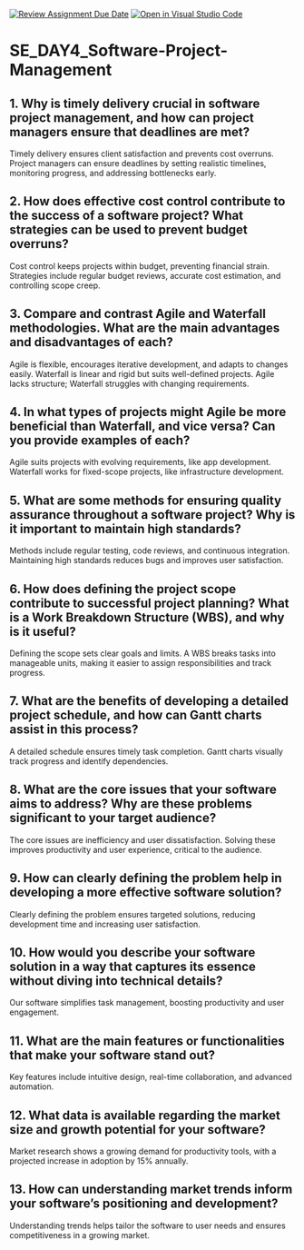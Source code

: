 [![Review Assignment Due Date](https://classroom.github.com/assets/deadline-readme-button-22041afd0340ce965d47ae6ef1cefeee28c7c493a6346c4f15d667ab976d596c.svg)](https://classroom.github.com/a/9pw6JKcu)
[![Open in Visual Studio Code](https://classroom.github.com/assets/open-in-vscode-2e0aaae1b6195c2367325f4f02e2d04e9abb55f0b24a779b69b11b9e10269abc.svg)](https://classroom.github.com/online_ide?assignment_repo_id=15655445&assignment_repo_type=AssignmentRepo)
# SE_DAY4_Software-Project-Management
## 1. Why is timely delivery crucial in software project management, and how can project managers ensure that deadlines are met? 

Timely delivery ensures client satisfaction and prevents cost overruns. Project managers can ensure deadlines by setting realistic timelines, monitoring progress, and addressing bottlenecks early.

## 2. How does effective cost control contribute to the success of a software project? What strategies can be used to prevent budget overruns?

Cost control keeps projects within budget, preventing financial strain. Strategies include regular budget reviews, accurate cost estimation, and controlling scope creep.

## 3. Compare and contrast Agile and Waterfall methodologies. What are the main advantages and disadvantages of each?

Agile is flexible, encourages iterative development, and adapts to changes easily. Waterfall is linear and rigid but suits well-defined projects. Agile lacks structure; Waterfall struggles with changing requirements.

## 4. In what types of projects might Agile be more beneficial than Waterfall, and vice versa? Can you provide examples of each?

Agile suits projects with evolving requirements, like app development. Waterfall works for fixed-scope projects, like infrastructure development.

## 5. What are some methods for ensuring quality assurance throughout a software project? Why is it important to maintain high standards?

Methods include regular testing, code reviews, and continuous integration. Maintaining high standards reduces bugs and improves user satisfaction.

## 6. How does defining the project scope contribute to successful project planning? What is a Work Breakdown Structure (WBS), and why is it useful?

Defining the scope sets clear goals and limits. A WBS breaks tasks into manageable units, making it easier to assign responsibilities and track progress.

## 7. What are the benefits of developing a detailed project schedule, and how can Gantt charts assist in this process?

A detailed schedule ensures timely task completion. Gantt charts visually track progress and identify dependencies.

## 8. What are the core issues that your software aims to address? Why are these problems significant to your target audience?

The core issues are inefficiency and user dissatisfaction. Solving these improves productivity and user experience, critical to the audience.

## 9. How can clearly defining the problem help in developing a more effective software solution?

Clearly defining the problem ensures targeted solutions, reducing development time and increasing user satisfaction.

## 10. How would you describe your software solution in a way that captures its essence without diving into technical details?

Our software simplifies task management, boosting productivity and user engagement.

## 11. What are the main features or functionalities that make your software stand out?

Key features include intuitive design, real-time collaboration, and advanced automation.

## 12. What data is available regarding the market size and growth potential for your software?

Market research shows a growing demand for productivity tools, with a projected increase in adoption by 15% annually.

## 13. How can understanding market trends inform your software’s positioning and development?

Understanding trends helps tailor the software to user needs and ensures competitiveness in a growing market.
